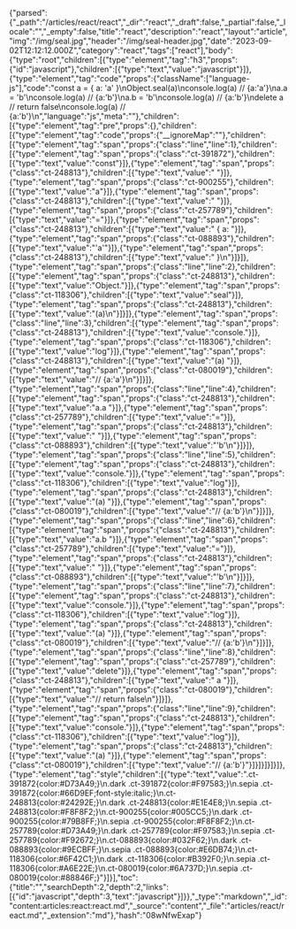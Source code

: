 {"parsed":{"_path":"/articles/react/react","_dir":"react","_draft":false,"_partial":false,"_locale":"","_empty":false,"title":"react","description":"react","layout":"article","img":"/img/seal.jpg","header":"/img/seal-header.jpg","date":"2023-09-02T12:12:12.000Z","category":"react","tags":["react"],"body":{"type":"root","children":[{"type":"element","tag":"h3","props":{"id":"javascript"},"children":[{"type":"text","value":"javascript"}]},{"type":"element","tag":"code","props":{"className":["language-js"],"code":"const a = { a: 'a' }\nObject.seal(a)\nconsole.log(a) // {a:'a'}\na.a = 'b'\nconsole.log(a) // {a:'b'}\na.b = 'b'\nconsole.log(a) // {a:'b'}\ndelete a // return false\nconsole.log(a) // {a:'b'}\n","language":"js","meta":""},"children":[{"type":"element","tag":"pre","props":{},"children":[{"type":"element","tag":"code","props":{"__ignoreMap":""},"children":[{"type":"element","tag":"span","props":{"class":"line","line":1},"children":[{"type":"element","tag":"span","props":{"class":"ct-391872"},"children":[{"type":"text","value":"const"}]},{"type":"element","tag":"span","props":{"class":"ct-248813"},"children":[{"type":"text","value":" "}]},{"type":"element","tag":"span","props":{"class":"ct-900255"},"children":[{"type":"text","value":"a"}]},{"type":"element","tag":"span","props":{"class":"ct-248813"},"children":[{"type":"text","value":" "}]},{"type":"element","tag":"span","props":{"class":"ct-257789"},"children":[{"type":"text","value":"="}]},{"type":"element","tag":"span","props":{"class":"ct-248813"},"children":[{"type":"text","value":" { a: "}]},{"type":"element","tag":"span","props":{"class":"ct-088893"},"children":[{"type":"text","value":"'a'"}]},{"type":"element","tag":"span","props":{"class":"ct-248813"},"children":[{"type":"text","value":" }\n"}]}]},{"type":"element","tag":"span","props":{"class":"line","line":2},"children":[{"type":"element","tag":"span","props":{"class":"ct-248813"},"children":[{"type":"text","value":"Object."}]},{"type":"element","tag":"span","props":{"class":"ct-118306"},"children":[{"type":"text","value":"seal"}]},{"type":"element","tag":"span","props":{"class":"ct-248813"},"children":[{"type":"text","value":"(a)\n"}]}]},{"type":"element","tag":"span","props":{"class":"line","line":3},"children":[{"type":"element","tag":"span","props":{"class":"ct-248813"},"children":[{"type":"text","value":"console."}]},{"type":"element","tag":"span","props":{"class":"ct-118306"},"children":[{"type":"text","value":"log"}]},{"type":"element","tag":"span","props":{"class":"ct-248813"},"children":[{"type":"text","value":"(a) "}]},{"type":"element","tag":"span","props":{"class":"ct-080019"},"children":[{"type":"text","value":"// {a:'a'}\n"}]}]},{"type":"element","tag":"span","props":{"class":"line","line":4},"children":[{"type":"element","tag":"span","props":{"class":"ct-248813"},"children":[{"type":"text","value":"a.a "}]},{"type":"element","tag":"span","props":{"class":"ct-257789"},"children":[{"type":"text","value":"="}]},{"type":"element","tag":"span","props":{"class":"ct-248813"},"children":[{"type":"text","value":" "}]},{"type":"element","tag":"span","props":{"class":"ct-088893"},"children":[{"type":"text","value":"'b'\n"}]}]},{"type":"element","tag":"span","props":{"class":"line","line":5},"children":[{"type":"element","tag":"span","props":{"class":"ct-248813"},"children":[{"type":"text","value":"console."}]},{"type":"element","tag":"span","props":{"class":"ct-118306"},"children":[{"type":"text","value":"log"}]},{"type":"element","tag":"span","props":{"class":"ct-248813"},"children":[{"type":"text","value":"(a) "}]},{"type":"element","tag":"span","props":{"class":"ct-080019"},"children":[{"type":"text","value":"// {a:'b'}\n"}]}]},{"type":"element","tag":"span","props":{"class":"line","line":6},"children":[{"type":"element","tag":"span","props":{"class":"ct-248813"},"children":[{"type":"text","value":"a.b "}]},{"type":"element","tag":"span","props":{"class":"ct-257789"},"children":[{"type":"text","value":"="}]},{"type":"element","tag":"span","props":{"class":"ct-248813"},"children":[{"type":"text","value":" "}]},{"type":"element","tag":"span","props":{"class":"ct-088893"},"children":[{"type":"text","value":"'b'\n"}]}]},{"type":"element","tag":"span","props":{"class":"line","line":7},"children":[{"type":"element","tag":"span","props":{"class":"ct-248813"},"children":[{"type":"text","value":"console."}]},{"type":"element","tag":"span","props":{"class":"ct-118306"},"children":[{"type":"text","value":"log"}]},{"type":"element","tag":"span","props":{"class":"ct-248813"},"children":[{"type":"text","value":"(a) "}]},{"type":"element","tag":"span","props":{"class":"ct-080019"},"children":[{"type":"text","value":"// {a:'b'}\n"}]}]},{"type":"element","tag":"span","props":{"class":"line","line":8},"children":[{"type":"element","tag":"span","props":{"class":"ct-257789"},"children":[{"type":"text","value":"delete"}]},{"type":"element","tag":"span","props":{"class":"ct-248813"},"children":[{"type":"text","value":" a "}]},{"type":"element","tag":"span","props":{"class":"ct-080019"},"children":[{"type":"text","value":"// return false\n"}]}]},{"type":"element","tag":"span","props":{"class":"line","line":9},"children":[{"type":"element","tag":"span","props":{"class":"ct-248813"},"children":[{"type":"text","value":"console."}]},{"type":"element","tag":"span","props":{"class":"ct-118306"},"children":[{"type":"text","value":"log"}]},{"type":"element","tag":"span","props":{"class":"ct-248813"},"children":[{"type":"text","value":"(a) "}]},{"type":"element","tag":"span","props":{"class":"ct-080019"},"children":[{"type":"text","value":"// {a:'b'}"}]}]}]}]}]},{"type":"element","tag":"style","children":[{"type":"text","value":".ct-391872{color:#D73A49;}\n.dark .ct-391872{color:#F97583;}\n.sepia .ct-391872{color:#66D9EF;font-style:italic;}\n.ct-248813{color:#24292E;}\n.dark .ct-248813{color:#E1E4E8;}\n.sepia .ct-248813{color:#F8F8F2;}\n.ct-900255{color:#005CC5;}\n.dark .ct-900255{color:#79B8FF;}\n.sepia .ct-900255{color:#F8F8F2;}\n.ct-257789{color:#D73A49;}\n.dark .ct-257789{color:#F97583;}\n.sepia .ct-257789{color:#F92672;}\n.ct-088893{color:#032F62;}\n.dark .ct-088893{color:#9ECBFF;}\n.sepia .ct-088893{color:#E6DB74;}\n.ct-118306{color:#6F42C1;}\n.dark .ct-118306{color:#B392F0;}\n.sepia .ct-118306{color:#A6E22E;}\n.ct-080019{color:#6A737D;}\n.sepia .ct-080019{color:#88846F;}"}]}],"toc":{"title":"","searchDepth":2,"depth":2,"links":[{"id":"javascript","depth":3,"text":"javascript"}]}},"_type":"markdown","_id":"content:articles:react:react.md","_source":"content","_file":"articles/react/react.md","_extension":"md"},"hash":"08wNfwExap"}